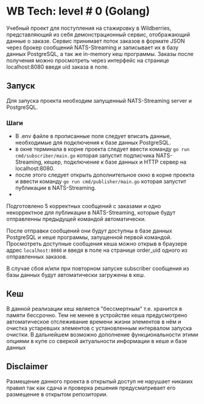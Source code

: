 # WB Tech: level # 0 (Golang)
Учебный проект для поступления на стажировку в Wildberries, представляющий из себя демонстрационный сервис, отображающий данные о заказе.
Сервис принимает поток заказов в формате JSON через брокер сообщений NATS-Streaming и записывает их в базу данных PostgreSQL, а так же in-memory кеш программы.
Заказы после получения можно просмотреть через интерфейс на странице localhost:8080 введя uid заказа в поле.


## Запуск
Для запуска проекта необходим запущенный NATS-Streaming server и PostgreSQL.

### Шаги
 - В .env файле в прописанные поля следует вписать данные, необходимые для подключения к базе данных PostgreSQL.
 - в окне терминала в корне проекта следует ввести команду `go run cmd/subscriber/main.go` которая запустит подписчика NATS-Streaming, кешер, подключение к базе данных
и HTTP сервер на localhost:8080.
 - после этого следует открыть дополнительное окно в корне проекта и ввести команду `go run cmd/publisher/main.go` которая запустит публикации в NATS-Streaming.
 - 
Подготовлено 5 корректных сообщений с заказами и одно некорректное для публикации в NATS-Streaming, которые будут отправленны предыдущей командой автоматически.

После отправки сообщений они будут доступны в базе данных PostgreSQL и кеше программы, запущенной первой командой. Просмотреть доступные сообщения кеша можно открыв в браузере адрес 
`localhost:8080` и введя в поле на странице order_uid одного из отправленных заказов. 

В случае сбоя и/или при повторном запуске subscriber сообщения из базы данных будут автоматически загружены в кеш.

## Кеш
В данной реализации кеш является "бессмертным" т.е. хранится в памяти бессрочно. Тем не менее в устройстве кеша предусмотрено автоматическое отслеживание времени жизни элементов 
в нём и очистка устаревших элементов с установленным интервалом запуска очистки. В дальнейшем возможно дополнение функциональности этими опциями в купе со сверкой актуальности 
информации в кеше и базе данных 

## Disclaimer 
Размещение данного проекта в открытый доступ не нарушает никаких правил так как сдача и проверка решения предусматривает его размещение в открытом репозитории.

